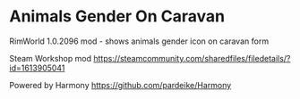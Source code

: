 # Animals Gender On Caravan

RimWorld 1.0.2096 mod - shows animals gender icon on caravan form

Steam Workshop mod https://steamcommunity.com/sharedfiles/filedetails/?id=1613905041

Powered by Harmony https://github.com/pardeike/Harmony
